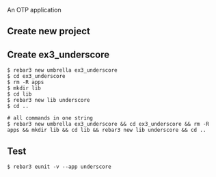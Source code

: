 An OTP application

Create new project
----	
Create ex3_underscore
----	
	$ rebar3 new umbrella ex3_underscore
	$ cd ex3_underscore
	$ rm -R apps
	$ mkdir lib
	$ cd lib
	$ rebar3 new lib underscore
	$ cd ..
	
	# all commands in one string
	$ rebar3 new umbrella ex3_underscore && cd ex3_underscore && rm -R apps && mkdir lib && cd lib && rebar3 new lib underscore && cd ..

Test
-----
	$ rebar3 eunit -v --app underscore